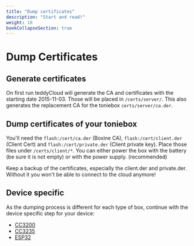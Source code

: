 ```yaml
---
title: "Dump certificates"
description: "Start and read!"
weight: 10
bookCollapseSection: true
---
```


# Dump Certificates

## Generate certificates
On first run teddyCloud will generate the CA and certificates with the starting date 2015-11-03. Those will be placed in ```/certs/server/```.
This also generates the replacement CA for the toniebox ```certs/server/ca.der```.

## Dump certificates of your toniebox
You'll need the ```flash:/cert/ca.der``` (Boxine CA), ```flash:/cert/client.der``` (Client Cert) and ```flash:/cert/private.der``` (Client private key). Place those files under ```/certs/client/*```. You can either power the box with the battery (be sure it is not empty) or with the power supply. (recommended)

Keep a backup of the certificates, especially the client.der and private.der. Without it you won't be able to connect to the cloud anymore!

## Device specific
As the dumping process is different for each type of box, continue with the device specific step for your device: 
* [CC3200](cc3200)
* [CC3235](cc3235)
* [ESP32](esp32)
